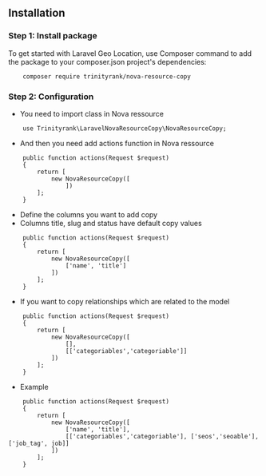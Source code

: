 ## Installation

### Step 1: Install package

To get started with Laravel Geo Location, use Composer command to add the package to your composer.json project's dependencies:

```shell
    composer require trinityrank/nova-resource-copy
```

### Step 2: Configuration

- You need to import class in Nova ressource

```shell
    use Trinityrank\LaravelNovaResourceCopy\NovaResourceCopy;
```

- And then you need add actions function in Nova ressource

```shell
    public function actions(Request $request)
    {
        return [
            new NovaResourceCopy([
                ])
        ];
    }
```

- Define the columns you want to add copy 
- Columns title, slug and status have default copy values

```shell
    public function actions(Request $request)
    {
        return [
            new NovaResourceCopy([
                ['name', 'title']
            ]) 
        ];
    }
```

- If you want to copy relationships which are related to the model

```shell
    public function actions(Request $request)
    {
        return [
            new NovaResourceCopy([
                [],
                [['categoriables','categoriable']]
            ]) 
        ];
    }
```

- Example

```shell
    public function actions(Request $request)
    {
        return [
            new NovaResourceCopy([
                ['name', 'title'], 
                [['categoriables','categoriable'], ['seos','seoable'], ['job_tag', job]]
            ]) 
        ];
    }
```

